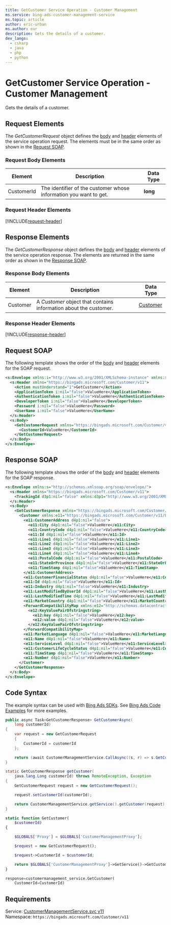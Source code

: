 ```yaml
---
title: GetCustomer Service Operation - Customer Management
ms.service: bing-ads-customer-management-service
ms.topic: article
author: eric-urban
ms.author: eur
description: Gets the details of a customer.
dev_langs: 
  - csharp
  - java
  - php
  - python
---
```

# GetCustomer Service Operation - Customer Management
Gets the details of a customer.

## <a name="request"></a>Request Elements
The *GetCustomerRequest* object defines the [body](#request-body) and [header](#request-header) elements of the service operation request. The elements must be in the same order as shown in the [Request SOAP](#request-soap). 

### <a name="request-body"></a>Request Body Elements

|Element|Description|Data Type|
|-----------|---------------|-------------|
|<a name="customerid"></a>CustomerId|The identifier of the customer whose information you want to get.|**long**|

### <a name="request-header"></a>Request Header Elements
[!INCLUDE[request-header](./includes/request-header.md)]

## <a name="response"></a>Response Elements
The *GetCustomerResponse* object defines the [body](#response-body) and [header](#response-header) elements of the service operation response. The elements are returned in the same order as shown in the [Response SOAP](#response-soap).

### <a name="response-body"></a>Response Body Elements

|Element|Description|Data Type|
|-----------|---------------|-------------|
|<a name="customer"></a>Customer|A *Customer* object that contains information about the customer.|[Customer](customer.md)|

### <a name="response-header"></a>Response Header Elements
[!INCLUDE[response-header](./includes/response-header.md)]

## <a name="request-soap"></a>Request SOAP
The following template shows the order of the [body](#request-body) and [header](#request-header) elements for the SOAP request.

```xml
<s:Envelope xmlns:i="http://www.w3.org/2001/XMLSchema-instance" xmlns:s="http://schemas.xmlsoap.org/soap/envelope/">
  <s:Header xmlns="https://bingads.microsoft.com/Customer/v11">
    <Action mustUnderstand="1">GetCustomer</Action>
    <ApplicationToken i:nil="false">ValueHere</ApplicationToken>
    <AuthenticationToken i:nil="false">ValueHere</AuthenticationToken>
    <DeveloperToken i:nil="false">ValueHere</DeveloperToken>
    <Password i:nil="false">ValueHere</Password>
    <UserName i:nil="false">ValueHere</UserName>
  </s:Header>
  <s:Body>
    <GetCustomerRequest xmlns="https://bingads.microsoft.com/Customer/v11">
      <CustomerId>ValueHere</CustomerId>
    </GetCustomerRequest>
  </s:Body>
</s:Envelope>
```

## <a name="response-soap"></a>Response SOAP
The following template shows the order of the [body](#response-body) and [header](#response-header) elements for the SOAP response.

```xml
<s:Envelope xmlns:s="http://schemas.xmlsoap.org/soap/envelope/">
  <s:Header xmlns="https://bingads.microsoft.com/Customer/v11">
    <TrackingId d3p1:nil="false" xmlns:d3p1="http://www.w3.org/2001/XMLSchema-instance">ValueHere</TrackingId>
  </s:Header>
  <s:Body>
    <GetCustomerResponse xmlns="https://bingads.microsoft.com/Customer/v11">
      <Customer xmlns:e11="https://bingads.microsoft.com/Customer/v11/Entities" d4p1:nil="false" xmlns:d4p1="http://www.w3.org/2001/XMLSchema-instance">
        <e11:CustomerAddress d4p1:nil="false">
          <e11:City d4p1:nil="false">ValueHere</e11:City>
          <e11:CountryCode d4p1:nil="false">ValueHere</e11:CountryCode>
          <e11:Id d4p1:nil="false">ValueHere</e11:Id>
          <e11:Line1 d4p1:nil="false">ValueHere</e11:Line1>
          <e11:Line2 d4p1:nil="false">ValueHere</e11:Line2>
          <e11:Line3 d4p1:nil="false">ValueHere</e11:Line3>
          <e11:Line4 d4p1:nil="false">ValueHere</e11:Line4>
          <e11:PostalCode d4p1:nil="false">ValueHere</e11:PostalCode>
          <e11:StateOrProvince d4p1:nil="false">ValueHere</e11:StateOrProvince>
          <e11:TimeStamp d4p1:nil="false">ValueHere</e11:TimeStamp>
        </e11:CustomerAddress>
        <e11:CustomerFinancialStatus d4p1:nil="false">ValueHere</e11:CustomerFinancialStatus>
        <e11:Id d4p1:nil="false">ValueHere</e11:Id>
        <e11:Industry d4p1:nil="false">ValueHere</e11:Industry>
        <e11:LastModifiedByUserId d4p1:nil="false">ValueHere</e11:LastModifiedByUserId>
        <e11:LastModifiedTime d4p1:nil="false">ValueHere</e11:LastModifiedTime>
        <e11:MarketCountry d4p1:nil="false">ValueHere</e11:MarketCountry>
        <ForwardCompatibilityMap xmlns:e12="http://schemas.datacontract.org/2004/07/System.Collections.Generic" d4p1:nil="false">
          <e12:KeyValuePairOfstringstring>
            <e12:key d4p1:nil="false">ValueHere</e12:key>
            <e12:value d4p1:nil="false">ValueHere</e12:value>
          </e12:KeyValuePairOfstringstring>
        </ForwardCompatibilityMap>
        <e11:MarketLanguage d4p1:nil="false">ValueHere</e11:MarketLanguage>
        <e11:Name d4p1:nil="false">ValueHere</e11:Name>
        <e11:ServiceLevel d4p1:nil="false">ValueHere</e11:ServiceLevel>
        <e11:CustomerLifeCycleStatus d4p1:nil="false">ValueHere</e11:CustomerLifeCycleStatus>
        <e11:TimeStamp d4p1:nil="false">ValueHere</e11:TimeStamp>
        <e11:Number d4p1:nil="false">ValueHere</e11:Number>
      </Customer>
    </GetCustomerResponse>
  </s:Body>
</s:Envelope>
```

## <a name="example"></a>Code Syntax
The example syntax can be used with [Bing Ads SDKs](~/guides/client-libraries.md). See [Bing Ads Code Examples](~/guides/code-examples.md) for more examples.
```csharp
public async Task<GetCustomerResponse> GetCustomerAsync(
	long customerId)
{
	var request = new GetCustomerRequest
	{
		CustomerId = customerId
	};

	return (await CustomerManagementService.CallAsync((s, r) => s.GetCustomerAsync(r), request));
}
```
```java
static GetCustomerResponse getCustomer(
	java.lang.Long customerId) throws RemoteException, Exception
{
	GetCustomerRequest request = new GetCustomerRequest();

	request.setCustomerId(customerId);

	return CustomerManagementService.getService().getCustomer(request);
}
```
```php
static function GetCustomer(
	$customerId)
{

	$GLOBALS['Proxy'] = $GLOBALS['CustomerManagementProxy'];

	$request = new GetCustomerRequest();

	$request->CustomerId = $customerId;

	return $GLOBALS['CustomerManagementProxy']->GetService()->GetCustomer($request);
}
```
```python
response=customermanagement_service.GetCustomer(
	CustomerId=CustomerId)
```

## Requirements
Service: [CustomerManagementService.svc v11](https://clientcenter.api.bingads.microsoft.com/Api/CustomerManagement/v11/CustomerManagementService.svc)  
Namespace: ```https://bingads.microsoft.com/Customer/v11```  


